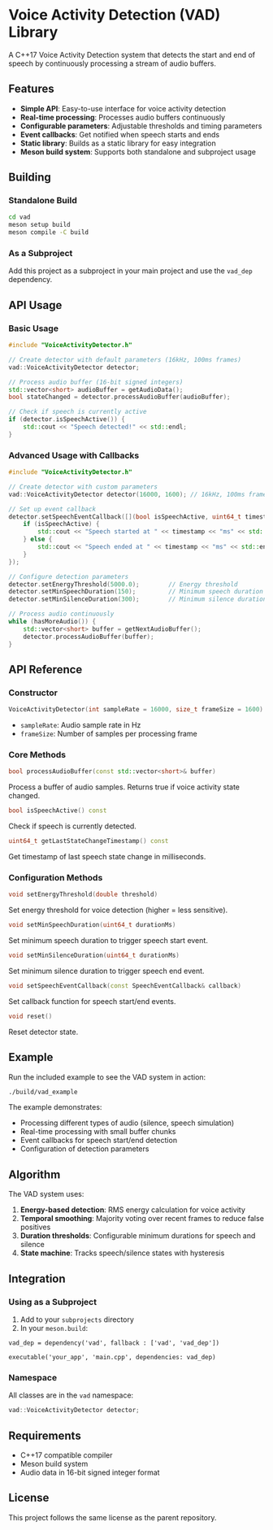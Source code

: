 # Voice Activity Detection (VAD) Library

A C++17 Voice Activity Detection system that detects the start and end of speech by continuously processing a stream of audio buffers.

## Features

- **Simple API**: Easy-to-use interface for voice activity detection
- **Real-time processing**: Processes audio buffers continuously
- **Configurable parameters**: Adjustable thresholds and timing parameters
- **Event callbacks**: Get notified when speech starts and ends
- **Static library**: Builds as a static library for easy integration
- **Meson build system**: Supports both standalone and subproject usage

## Building

### Standalone Build

```bash
cd vad
meson setup build
meson compile -C build
```

### As a Subproject

Add this project as a subproject in your main project and use the `vad_dep` dependency.

## API Usage

### Basic Usage

```cpp
#include "VoiceActivityDetector.h"

// Create detector with default parameters (16kHz, 100ms frames)
vad::VoiceActivityDetector detector;

// Process audio buffer (16-bit signed integers)
std::vector<short> audioBuffer = getAudioData();
bool stateChanged = detector.processAudioBuffer(audioBuffer);

// Check if speech is currently active
if (detector.isSpeechActive()) {
    std::cout << "Speech detected!" << std::endl;
}
```

### Advanced Usage with Callbacks

```cpp
#include "VoiceActivityDetector.h"

// Create detector with custom parameters
vad::VoiceActivityDetector detector(16000, 1600); // 16kHz, 100ms frames

// Set up event callback
detector.setSpeechEventCallback([](bool isSpeechActive, uint64_t timestamp) {
    if (isSpeechActive) {
        std::cout << "Speech started at " << timestamp << "ms" << std::endl;
    } else {
        std::cout << "Speech ended at " << timestamp << "ms" << std::endl;
    }
});

// Configure detection parameters
detector.setEnergyThreshold(5000.0);        // Energy threshold
detector.setMinSpeechDuration(150);         // Minimum speech duration (ms)
detector.setMinSilenceDuration(300);        // Minimum silence duration (ms)

// Process audio continuously
while (hasMoreAudio()) {
    std::vector<short> buffer = getNextAudioBuffer();
    detector.processAudioBuffer(buffer);
}
```

## API Reference

### Constructor

```cpp
VoiceActivityDetector(int sampleRate = 16000, size_t frameSize = 1600)
```

- `sampleRate`: Audio sample rate in Hz
- `frameSize`: Number of samples per processing frame

### Core Methods

```cpp
bool processAudioBuffer(const std::vector<short>& buffer)
```
Process a buffer of audio samples. Returns true if voice activity state changed.

```cpp
bool isSpeechActive() const
```
Check if speech is currently detected.

```cpp
uint64_t getLastStateChangeTimestamp() const
```
Get timestamp of last speech state change in milliseconds.

### Configuration Methods

```cpp
void setEnergyThreshold(double threshold)
```
Set energy threshold for voice detection (higher = less sensitive).

```cpp
void setMinSpeechDuration(uint64_t durationMs)
```
Set minimum speech duration to trigger speech start event.

```cpp
void setMinSilenceDuration(uint64_t durationMs)
```
Set minimum silence duration to trigger speech end event.

```cpp
void setSpeechEventCallback(const SpeechEventCallback& callback)
```
Set callback function for speech start/end events.

```cpp
void reset()
```
Reset detector state.

## Example

Run the included example to see the VAD system in action:

```bash
./build/vad_example
```

The example demonstrates:
- Processing different types of audio (silence, speech simulation)
- Real-time processing with small buffer chunks
- Event callbacks for speech start/end detection
- Configuration of detection parameters

## Algorithm

The VAD system uses:

1. **Energy-based detection**: RMS energy calculation for voice activity
2. **Temporal smoothing**: Majority voting over recent frames to reduce false positives
3. **Duration thresholds**: Configurable minimum durations for speech and silence
4. **State machine**: Tracks speech/silence states with hysteresis

## Integration

### Using as a Subproject

1. Add to your `subprojects` directory
2. In your `meson.build`:

```meson
vad_dep = dependency('vad', fallback : ['vad', 'vad_dep'])

executable('your_app', 'main.cpp', dependencies: vad_dep)
```

### Namespace

All classes are in the `vad` namespace:

```cpp
vad::VoiceActivityDetector detector;
```

## Requirements

- C++17 compatible compiler
- Meson build system
- Audio data in 16-bit signed integer format

## License

This project follows the same license as the parent repository.

